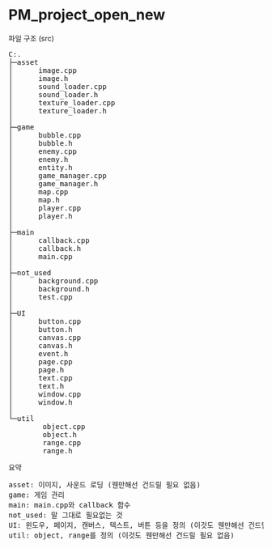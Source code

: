 # PM_project_open_new

파일 구조 (src)
<pre>
C:.
├─asset
│      image.cpp
│      image.h
│      sound_loader.cpp
│      sound_loader.h
│      texture_loader.cpp
│      texture_loader.h
│
├─game
│      bubble.cpp
│      bubble.h
│      enemy.cpp
│      enemy.h
│      entity.h
│      game_manager.cpp
│      game_manager.h
│      map.cpp
│      map.h
│      player.cpp
│      player.h
│
├─main
│      callback.cpp
│      callback.h
│      main.cpp
│
├─not_used
│      background.cpp
│      background.h
│      test.cpp
│
├─UI
│      button.cpp
│      button.h
│      canvas.cpp
│      canvas.h
│      event.h
│      page.cpp
│      page.h
│      text.cpp
│      text.h
│      window.cpp
│      window.h
│
└─util
        object.cpp
        object.h
        range.cpp
        range.h
</pre>

요약
<pre>
asset: 이미지, 사운드 로딩 (웬만해선 건드릴 필요 없음)
game: 게임 관리
main: main.cpp와 callback 함수
not_used: 말 그대로 필요없는 것
UI: 윈도우, 페이지, 캔버스, 텍스트, 버튼 등을 정의 (이것도 웬만해선 건드릴 필요 없음)
util: object, range를 정의 (이것도 웬만해선 건드릴 필요 없음)
</pre>
